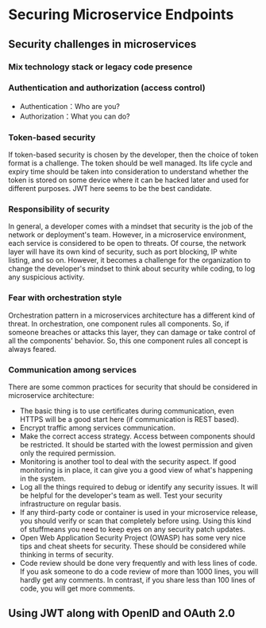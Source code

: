 # Securing Microservice Endpoints

## Security challenges in microservices

### Mix technology stack or legacy code presence

### Authentication and authorization (access control)

* Authentication：Who are you?
* Authorization：What you can do?

### Token-based security

If token-based security is chosen by the developer, then the choice of token format is a challenge. The token should be well managed. Its life cycle and expiry time should be taken into consideration to understand whether the token is stored on some device where it can be hacked later and used for different purposes. JWT here seems to be the best candidate.

### Responsibility of security

In general, a developer comes with a mindset that security is the job of the network or deployment's team. However, in a microservice environment, each service is considered to be open to threats. Of course, the network layer will have its own kind of security, such as port blocking, IP white listing, and so on. However, it becomes a challenge for the organization to change the developer's mindset to think about security while coding, to log any suspicious activity.

### Fear with orchestration style

Orchestration pattern in a microservices architecture has a different kind of threat. In orchestration, one component rules all components. So, if someone breaches or attacks this layer, they can damage or take control of all the components' behavior. So, this one component rules all concept is always feared.

### Communication among services

There are some common practices for security that should be considered in microservice architecture:

* The basic thing is to use certificates during communication, even HTTPS will be a good start here (if communication is REST based).
* Encrypt traffic among services communication.
* Make the correct access strategy. Access between components should be restricted. It should be started with the lowest permission and given only the required permission.
* Monitoring is another tool to deal with the security aspect. If good monitoring is in place, it can give you a good view of what's happening in the system.
* Log all the things required to debug or identify any security issues. It will be helpful for the developer's team as well.
Test your security infrastructure on regular basis.
* If any third-party code or container is used in your microservice release, you should verify or scan that completely before using. Using this kind of stuffmeans you need to keep eyes on any security patch updates.
* Open Web Application Security Project (OWASP) has some very nice tips and cheat sheets for security. These should be considered while thinking in terms of security.
* Code review should be done very frequently and with less lines of code. If you ask someone to do a code review of more than 1000 lines, you will hardly get any comments. In contrast, if you share less than 100 lines of code, you will get more comments.

## Using JWT along with OpenID and OAuth 2.0


